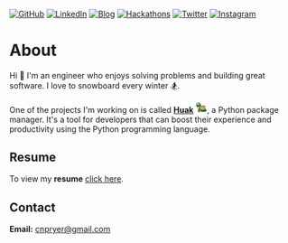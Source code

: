 <a href="https://github.com/cnpryer"><img alt="GitHub" src="https://img.shields.io/badge/GitHub-%23121011.svg?style=for-the-badge&logo=github&logoColor=white"/></a>
<a href="https://linkedin.com/in/cnpryer"><img alt="LinkedIn" src="https://img.shields.io/badge/LinkedIn-%230077B5.svg?style=for-the-badge&logo=linkedin&logoColor=white"/></a>
<a href="https://cnpryer.medium.com"><img alt="Blog" src="https://img.shields.io/badge/Blog-12100E?style=for-the-badge&logo=medium&logoColor=white"/></a>
<a href="https://devpost.com/cnp"><img alt="Hackathons" src="https://img.shields.io/badge/-Hackathons-blue?style=for-the-badge&logo=appveyor"/></a>
<a href="https://twitter.com/cnpryer"><img alt="Twitter" src="https://img.shields.io/badge/Twitter-%231DA1F2.svg?style=for-the-badge&logo=Twitter&logoColor=white"/></a>
<a href="https://instagram.com/cnp.ig"><img alt="Instagram" src="https://img.shields.io/badge/Instagram-%23E4405F.svg?style=for-the-badge&logo=Instagram&logoColor=white"/></a>
<br>

# About

Hi 👋 I'm an engineer who enjoys solving problems and building great software. I love to snowboard every winter 🏂.

One of the projects I'm working on is called <strong><a href="https://github.com/cnpryer/huak">Huak</a></strong> <a href="https://github.com/cnpryer/huak"><img src="./logo.png" alt="Huak logo" width="20" role="img" /></a>, a Python package manager. It's a tool for developers that can boost their experience and productivity using the Python programming language.

## Resume

To view my <strong>resume</strong> <a href="http://cnpryer.com/Chris-Pryer-Resume.pdf" target="_blank">click here</a>.

## Contact

**Email:** cnpryer@gmail.com
